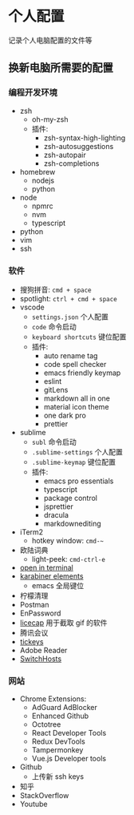 # 个人配置

记录个人电脑配置的文件等

## 换新电脑所需要的配置

### 编程开发环境

- zsh
  - oh-my-zsh
  - 插件:
    - zsh-syntax-high-lighting
    - zsh-autosuggestions
    - zsh-autopair
    - zsh-completions
- homebrew
  - nodejs
  - python
- node
  - npmrc
  - nvm
  - typescript
- python
- vim
- ssh

### 软件

- 搜狗拼音: `cmd + space`
- spotlight: `ctrl + cmd + space`
- vscode
  - `settings.json` 个人配置
  - `code` 命令启动
  - `keyboard shortcuts` 键位配置
  - 插件:
    - auto rename tag
    - code spell checker
    - emacs friendly keymap
    - eslint
    - gitLens
    - markdown all in one
    - material icon theme
    - one dark pro
    - prettier
- sublime
  - `subl` 命令启动
  - `.sublime-settings` 个人配置
  - `.sublime-keymap` 键位配置
  - 插件:
    - emacs pro essentials
    - typescript
    - package control
    - jsprettier
    - dracula
    - markdownediting
- iTerm2
  - hotkey window: `cmd-~`
- 欧陆词典
  - light-peek: `cmd-ctrl-e`
- [open in terminal](https://github.com/Ji4n1ng/OpenInTerminal)
- [karabiner elements](https://karabiner-elements.pqrs.org/)
  - emacs 全局键位
- 柠檬清理
- Postman
- EnPassword
- [licecap](https://www.cockos.com/licecap/) 用于截取 gif 的软件
- 腾讯会议
- [tickeys](https://www.yingdev.com/projects/tickeys)
- Adobe Reader
- [SwitchHosts](https://github.com/oldj/SwitchHosts)

### 网站

- Chrome Extensions:
  - AdGuard AdBlocker
  - Enhanced Github
  - Octotree
  - React Developer Tools
  - Redux DevTools
  - Tampermonkey
  - Vue.js Developer tools
- Github
  - 上传新 ssh keys
- 知乎
- StackOverflow
- Youtube
